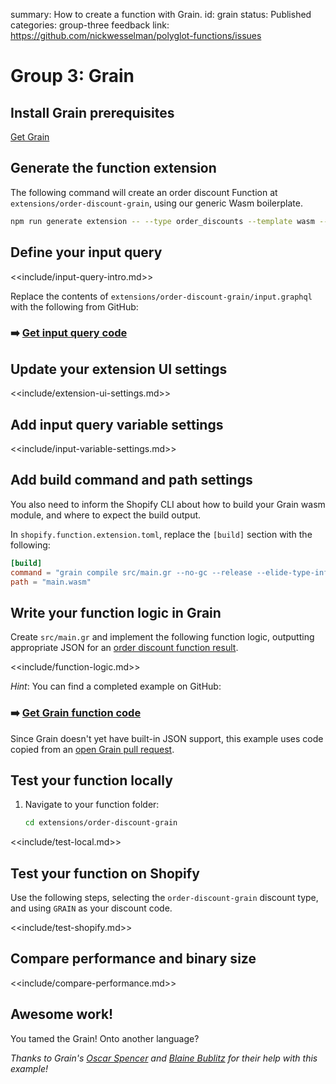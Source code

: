 summary: How to create a function with Grain.
id: grain
status: Published
categories: group-three
feedback link: https://github.com/nickwesselman/polyglot-functions/issues

# Group 3: Grain

## Install Grain prerequisites

[Get Grain](https://grain-lang.org/docs/getting_grain)

## Generate the function extension

The following command will create an order discount Function at `extensions/order-discount-grain`, using our generic Wasm boilerplate.

```bash
npm run generate extension -- --type order_discounts --template wasm --name order-discount-grain
```

## Define your input query

<<include/input-query-intro.md>>

Replace the contents of `extensions/order-discount-grain/input.graphql` with the following from GitHub:

### ➡️ [Get input query code](https://github.com/nickwesselman/polyglot-functions/blob/main/app/extensions/order-discount-grain/input.graphql)

## Update your extension UI settings

<<include/extension-ui-settings.md>>

## Add input query variable settings

<<include/input-variable-settings.md>>

## Add build command and path settings

You also need to inform the Shopify CLI about how to build your Grain wasm module, and where to expect the build output.

In `shopify.function.extension.toml`, replace the `[build]` section with the following:

```toml
[build]
command = "grain compile src/main.gr --no-gc --release --elide-type-info -o main.wasm"
path = "main.wasm"
```

## Write your function logic in Grain

Create `src/main.gr` and implement the following function logic, outputting appropriate JSON for an [order discount function result](https://shopify.dev/docs/api/functions/reference/order-discounts/graphql/functionresult).

<<include/function-logic.md>>

_Hint_: You can find a completed example on GitHub:

### ➡️ [Get Grain function code](https://github.com/nickwesselman/polyglot-functions/tree/main/app/extensions/order-discount-grain/src)

Since Grain doesn't yet have built-in JSON support, this example uses code copied from an [open Grain pull request](https://github.com/grain-lang/grain/pull/1133).

## Test your function locally

1. Navigate to your function folder:

    ```bash
    cd extensions/order-discount-grain
    ```

<<include/test-local.md>>

## Test your function on Shopify

Use the following steps, selecting the `order-discount-grain` discount type, and using `GRAIN` as your discount code.

<<include/test-shopify.md>>

## Compare performance and binary size

<<include/compare-performance.md>>

## Awesome work!

You tamed the Grain! Onto another language?

_Thanks to Grain's [Oscar Spencer](https://github.com/ospencer) and [Blaine Bublitz](https://github.com/phated) for their help with this example!_